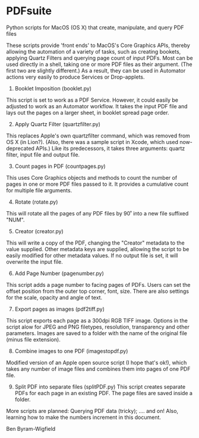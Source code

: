 # PDFsuite
Python scripts for MacOS (OS X) that create, manipulate, and query PDF files

These scripts provide 'front ends' to MacOS's Core Graphics APIs, thereby allowing the automation of a variety of tasks, such as creating bookets, applying Quartz Filters and querying page count of input PDFs. Most can be used directly in a shell, taking one or more PDF files as their argument. (The first two are slightly different.) As a result, they can be used in Automator actions very easily to produce Services or Drop-applets.

1. Booklet Imposition (booklet.py)

This script is set to work as a PDF Service. However, it could easily be adjusted to work as an Automator workflow. It takes the input PDF file and lays out the pages on a larger sheet, in booklet spread page order.

2. Apply Quartz Filter (quartzfilter.py)

This replaces Apple's own quartzfilter command, which was removed from OS X (in Lion?). (Also, there was a sample script in Xcode, which used now-deprecated APIs.) Like its predecessors, it takes three arguments: quartz filter, input file and output file.

3. Count pages in PDF (countpages.py)

This uses Core Graphics objects and methods to count the number of pages in one or more PDF files passed to it. It provides a cumulative count for multiple file arguments.

4. Rotate (rotate.py)

This will rotate all the pages of any PDF files by 90˚ into a new file suffixed "NUM".

5. Creator (creator.py)

This will write a copy of the PDF, changing the "Creator" metadata to the value supplied. Other metadata keys are supplied, allowing the script to be easily modified for other metadata values. If no output file is set, it will overwrite the input file.

6. Add Page Number (pagenumber.py)

This script adds a page number to facing pages of PDFs. Users can set the offset position from the outer top corner, font, size. There are also settings for the scale, opacity and angle of text.

7. Export pages as images (pdf2tiff.py)

This script exports each page as a 300dpi RGB TIFF image. Options in the script alow for JPEG and PNG filetypes, resolution, transparency and other parameters. Images are saved to a folder with the name of the original file (minus file extension).

8. Combine images to one PDF (imagestopdf.py)

Modified version of an Apple open source script (I hope that's ok!), which takes any number of image files and combines them into pages of one PDF file. 

9. Split PDF into separate files (splitPDF.py)
This script creates separate PDFs for each page in an existing PDF. The page files are saved inside a folder.

More scripts are planned: Querying PDF data (tricky); .... and on! Also, learning how to make the numbers increment in this document.

Ben Byram-Wigfield
